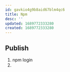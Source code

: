 ```yaml
---
id: gavkio4g9b8aid67blm4qc6
title: Npm
desc: ''
updated: 1689772333280
created: 1689772333280
---
```


## Publish

1. npm login
2. 
